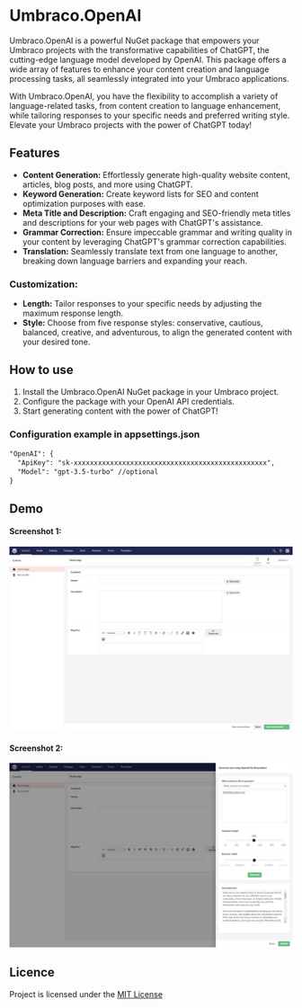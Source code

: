 # Umbraco.OpenAI
Umbraco.OpenAI is a powerful  NuGet package that empowers your Umbraco projects with the transformative 
capabilities of ChatGPT, the cutting-edge language model developed by OpenAI. This package offers a wide 
array of features to enhance your content creation and language processing tasks, all seamlessly 
integrated into your Umbraco applications.

With Umbraco.OpenAI, you have the flexibility to accomplish a variety of language-related tasks, from 
content creation to language enhancement, while tailoring responses to your specific needs and preferred
writing style. Elevate your Umbraco projects with the power of ChatGPT today!

## Features

- **Content Generation:** Effortlessly generate high-quality website content, articles, blog posts, and more using ChatGPT.
- **Keyword Generation:** Create keyword lists for SEO and content optimization purposes with ease.
- **Meta Title and Description:** Craft engaging and SEO-friendly meta titles and descriptions for your web pages with ChatGPT's assistance.
- **Grammar Correction:** Ensure impeccable grammar and writing quality in your content by leveraging ChatGPT's grammar correction capabilities.
- **Translation:** Seamlessly translate text from one language to another, breaking down language barriers and expanding your reach.

### Customization:

- **Length:** Tailor responses to your specific needs by adjusting the maximum response length.
- **Style:** Choose from five response styles: conservative, cautious, balanced, creative, and adventurous, to align the generated content with your desired tone.

## How to use

1. Install the Umbraco.OpenAI NuGet package in your Umbraco project.
2. Configure the package with your OpenAI API credentials.
3. Start generating content with the power of ChatGPT!

### Configuration example in appsettings.json

```
"OpenAI": {
  "ApiKey": "sk-xxxxxxxxxxxxxxxxxxxxxxxxxxxxxxxxxxxxxxxxxxxxxxxx",
  "Model": "gpt-3.5-turbo" //optional
}
```

## Demo

#### Screenshot 1:
![Screenshot 1](https://raw.githubusercontent.com/Smayke95/Umbraco.OpenAI/master/Screenshot_1.jpg)

#### Screenshot 2:
![Screenshot 2](https://raw.githubusercontent.com/Smayke95/Umbraco.OpenAI/master/Screenshot_2.jpg)

## Licence

Project is licensed under the [MIT License](https://github.com/Smayke95/Umbraco.OpenAI/blob/master/LICENSE)